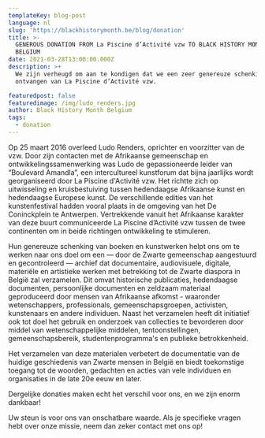 ```yaml
---
templateKey: blog-post
language: nl
slug: 'https://blackhistorymonth.be/blog/donation'
title: >-
  GENEROUS DONATION FROM La Piscine d’Activité vzw TO BLACK HISTORY MONTH
  BELGIUM
date: 2021-03-28T13:00:00.000Z
description: >+
  We zijn verheugd om aan te kondigen dat we een zeer genereuze schenking hebben
  ontvangen van La Piscine d’Activité vzw.

featuredpost: false
featuredimage: /img/ludo_renders.jpg
author: Black History Month Belgium
tags:
  - donation
---
```

Op 25 maart 2016 overleed Ludo Renders, oprichter en voorzitter van de vzw. Door zijn contacten met de Afrikaanse gemeenschap en ontwikkelingssamenwerking was Ludo de gepassioneerde leider van “Boulevard Amandla”, een intercultureel kunstforum dat bijna jaarlijks wordt georganiseerd door La Piscine d'Activité vzw. Het richtte zich op uitwisseling en kruisbestuiving tussen hedendaagse Afrikaanse kunst en hedendaagse Europese kunst. De verschillende edities van het kunstenfestival hadden vooral plaats in de omgeving van het De Coninckplein te Antwerpen. Vertrekkende vanuit het Afrikaanse karakter van deze buurt communiceerde La Piscine d’Activité vzw tussen de twee continenten om in beide richtingen ontwikkeling te stimuleren.



Hun genereuze schenking van boeken en kunstwerken helpt ons om te werken naar ons doel om een — door de Zwarte gemeenschap aangestuurd en gecontroleerd — archief dat documentaire, audiovisuele, digitale, materiële en artistieke werken met betrekking tot de Zwarte diaspora in België zal verzamelen. Dit omvat historische publicaties, hedendaagse documenten, persoonlijke documenten en zeldzaam materiaal geproduceerd door mensen van Afrikaanse afkomst - waaronder wetenschappers, professionals, gemeenschapsgroepen, activisten, kunstenaars en andere individuen. Naast het verzamelen heeft dit initiatief ook tot doel het gebruik en onderzoek van collecties te bevorderen door middel van wetenschappelijke middelen, tentoonstellingen, gemeenschapsbereik, studentenprogramma's en publieke betrokkenheid.



Het verzamelen van deze materialen verbetert de documentatie van de huidige geschiedenis van Zwarte mensen in België en biedt toekomstige toegang tot de woorden, gedachten en acties van vele individuen en organisaties in de late 20e eeuw en later.



Dergelijke donaties maken echt het verschil voor ons, en we zijn enorm dankbaar!



Uw steun is voor ons van onschatbare waarde. Als je specifieke vragen hebt over onze missie, neem dan zeker contact met ons op!
